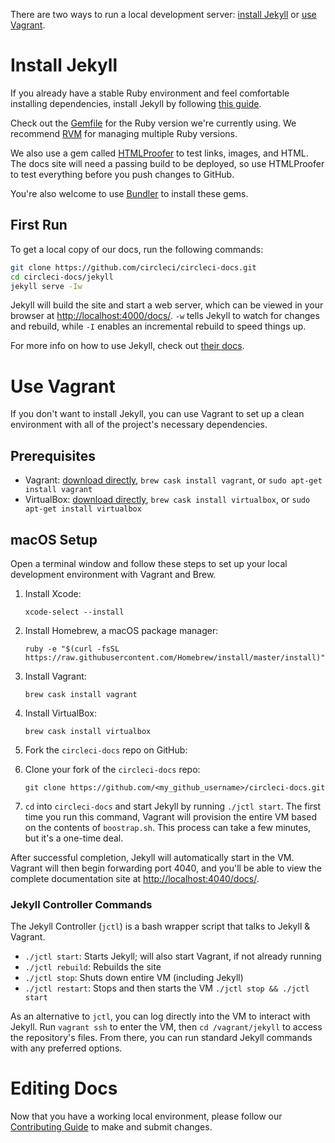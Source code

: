 There are two ways to run a local development server: [install Jekyll](#install-jekyll) or [use Vagrant](#use-vagrant).

# Install Jekyll

If you already have a stable Ruby environment and feel comfortable installing dependencies, install Jekyll by following [this guide](https://jekyllrb.com/docs/installation/).

Check out the [Gemfile](Gemfile) for the Ruby version we're currently using. We recommend [RVM](https://rvm.io/) for managing multiple Ruby versions.

We also use a gem called [HTMLProofer](https://github.com/gjtorikian/html-proofer) to test links, images, and HTML. The docs site will need a passing build to be deployed, so use HTMLProofer to test everything before you push changes to GitHub.

You're also welcome to use [Bundler](http://bundler.io/) to install these gems.

## First Run
To get a local copy of our docs, run the following commands:

```bash
git clone https://github.com/circleci/circleci-docs.git
cd circleci-docs/jekyll
jekyll serve -Iw
```

Jekyll will build the site and start a web server, which can be viewed in your browser at <http://localhost:4000/docs/>. `-w` tells Jekyll to watch for changes and rebuild, while `-I` enables an incremental rebuild to speed things up.

For more info on how to use Jekyll, check out [their docs](https://jekyllrb.com/docs/usage/).

# Use Vagrant

If you don't want to install Jekyll, you can use Vagrant to set up a clean environment with all of the project's necessary dependencies.

## Prerequisites
- Vagrant: [download directly](https://www.vagrantup.com/downloads.html), `brew cask install vagrant`, or `sudo apt-get install vagrant`
- VirtualBox: [download directly](https://www.virtualbox.org/wiki/Downloads), `brew cask install virtualbox`, or `sudo apt-get install virtualbox`

## macOS Setup

Open a terminal window and follow these steps to set up your local development environment with Vagrant and Brew.

1. Install Xcode:

    `xcode-select --install`

2. Install Homebrew, a macOS package manager:

    `ruby -e "$(curl -fsSL https://raw.githubusercontent.com/Homebrew/install/master/install)"`

3. Install Vagrant:

    `brew cask install vagrant`

4. Install VirtualBox:

    `brew cask install virtualbox`

5. Fork the `circleci-docs` repo on GitHub:

6. Clone your fork of the `circleci-docs` repo:

    `git clone https://github.com/<my_github_username>/circleci-docs.git`

7. `cd` into `circleci-docs` and start Jekyll by running `./jctl start`. The first time you run this command, Vagrant will provision the entire VM based on the contents of `boostrap.sh`. This process can take a few minutes, but it's a one-time deal.

After successful completion, Jekyll will automatically start in the VM. Vagrant will then begin forwarding port 4040, and you'll be able to view the complete documentation site at <http://localhost:4040/docs/>.

### Jekyll Controller Commands

The Jekyll Controller (`jctl`) is a bash wrapper script that talks to Jekyll & Vagrant.

- `./jctl start`: Starts Jekyll; will also start Vagrant, if not already running
- `./jctl rebuild`: Rebuilds the site
- `./jctl stop`: Shuts down entire VM (including Jekyll)
- `./jctl restart`: Stops and then starts the VM `./jctl stop && ./jctl start`

As an alternative to `jctl`, you can log directly into the VM to interact with Jekyll. Run `vagrant ssh` to enter the VM, then `cd /vagrant/jekyll` to access the repository's files. From there, you can run standard Jekyll commands with any preferred options.

# Editing Docs

Now that you have a working local environment, please follow our [Contributing Guide](CONTRIBUTING.md) to make and submit changes.
